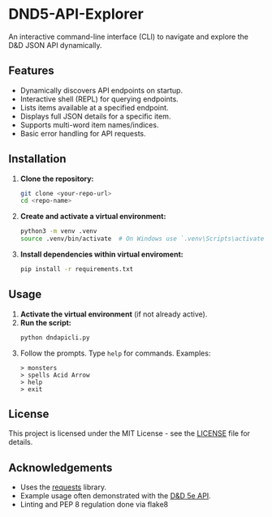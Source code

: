 # DND5-API-Explorer
An interactive command-line interface (CLI) to navigate and explore the D&D JSON API dynamically.

## Features
*   Dynamically discovers API endpoints on startup.
*   Interactive shell (REPL) for querying endpoints.
*   Lists items available at a specified endpoint.
*   Displays full JSON details for a specific item.
*   Supports multi-word item names/indices.
*   Basic error handling for API requests.

## Installation
1.  **Clone the repository:**
    ```bash
    git clone <your-repo-url>
    cd <repo-name>
    ```
2.  **Create and activate a virtual environment:**
    ```bash
    python3 -m venv .venv
    source .venv/bin/activate  # On Windows use `.venv\Scripts\activate`
    ```
3.  **Install dependencies within virtual enviroment:**
    ```bash
    pip install -r requirements.txt
    ```
## Usage
1.  **Activate the virtual environment** (if not already active).
2.  **Run the script:**
    ```bash
    python dndapicli.py
    ```
3.  Follow the prompts. Type `help` for commands. Examples:
    ```
    > monsters
    > spells Acid Arrow
    > help
    > exit
    ```

## License
This project is licensed under the MIT License - see the [LICENSE](LICENSE) file for details.

## Acknowledgements
*   Uses the [requests](https://requests.readthedocs.io/en/latest/) library.
*   Example usage often demonstrated with the [D&D 5e API](https://www.dnd5eapi.co/).
*   Linting and PEP 8 regulation done via flake8